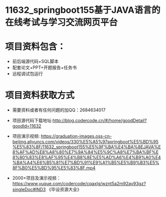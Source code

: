 #  11632_springboot155基于JAVA语言的在线考试与学习交流网页平台
 
# 项目资料包含：
* 前后端源代码+SQL脚本
* 配套论文+PPT+开题报告+任务书
* 远程调试包运行

# 项目资料获取方式
* 需要资料或者有任何问题的加QQ：2684634017
* 项目源代码下载地址:http://blog.codercode.cn/#/home/goodDetail?goodId=11632

* 项目演示视频:  https://graduation-images.oss-cn-beijing.aliyuncs.com/videos/330%E5%A5%97springboot%E5%BD%95%E5%83%8F/11632_springboot155%E5%9F%BA%E4%BA%8EJAVA%E8%AF%AD%E8%A8%80%E7%9A%84%E5%9C%A8%E7%BA%BF%E8%80%83%E8%AF%95%E4%B8%8E%E5%AD%A6%E4%B9%A0%E4%BA%A4%E6%B5%81%E7%BD%91%E9%A1%B5%E5%B9%B3%E5%8F%B0%E5%BD%95%E5%83%8F.mp4


* 2000+项目及演示视频：https://www.yuque.com/codercode/cqaxlg/wznt5a2m92ay93gz?singleDoc#lND3 《毕设资源大全》







